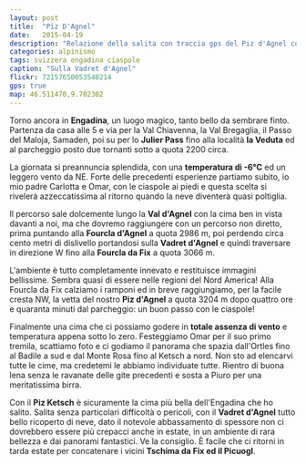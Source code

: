 ```yaml
---
layout: post
title:  "Piz D'Agnel"
date:   2015-04-19
description: "Relazione della salita con traccia gps del Piz d'Agnel con partenza dallo Julier Pass"
categories: alpinismo
tags: svizzera engadina ciaspole
caption: "Sulla Vadret d'Agnel"
flickr: 72157650053540214
gps: true
map: 46.511470,9.702302
---
```


Torno ancora in **Engadina**, un luogo magico, tanto bello da sembrare finto. Partenza da casa alle 5 e via per la Val Chiavenna, la Val Bregaglia, il Passo del Maloja, Samaden, poi su per lo **Julier Pass** fino alla località **la Veduta** ed al parcheggio posto due tornanti sotto a quota 2200 circa.

La giornata si preannuncia splendida, con una **temperatura di -6°C** ed un leggero vento da NE. Forte delle precedenti esperienze partiamo subito, io mio padre Carlotta e Omar, con le ciaspole ai piedi e questa scelta si rivelerà azzeccatissima al ritorno quando la neve diventerà quasi poltiglia.

Il percorso sale dolcemente lungo la **Val d'Agnel** con la cima ben in vista davanti a noi, ma che dovremo raggiungere con un percorso non diretto, prima puntando alla **Fourcla d'Agnel** a quota 2986 m, poi perdendo circa cento metri di dislivello portandosi sulla **Vadret d'Agnel**  e quindi traversare in direzione W fino alla **Fourcla da Fix** a quota 3066 m.

L'ambiente è tutto completamente innevato e restituisce immagini bellissime. Sembra quasi di essere nelle regioni del Nord America! Alla Fourcla da Fix calziamo i ramponi ed in breve raggiungiamo, per la facile cresta NW, la vetta del nostro **Piz d'Agnel** a quota 3204 m dopo quattro ore e quaranta minuti dal parcheggio: un buon passo con le ciaspole!

Finalmente una cima che ci possiamo godere in **totale assenza di vento** e temperatura appena sotto lo zero. Festeggiamo Omar per il suo primo tremila, scattiamo foto e ci godiamo il panorama che spazia dall'Ortles fino al Badile a sud e dal Monte Rosa fino al Ketsch a nord. Non sto ad elencarvi tutte le cime, ma credetemi le abbiamo individuate tutte. Rientro di buona lena senza le ravanate delle gite precedenti e sosta a Piuro per una meritatissima birra.

Con il **Piz Ketsch** è sicuramente la cima più bella dell'Engadina che ho salito. Salita senza particolari difficoltà o pericoli, con il **Vadret d'Agnel** tutto bello ricoperto di neve, dato il notevole abbassamento di spessore non ci dovrebbero essere più crepacci anche in estate, in un ambiente di rara bellezza e dai panorami fantastici. Ve la consiglio. È facile che ci ritorni in tarda estate per concatenare i vicini **Tschima da Fix ed il Picuogl**.
